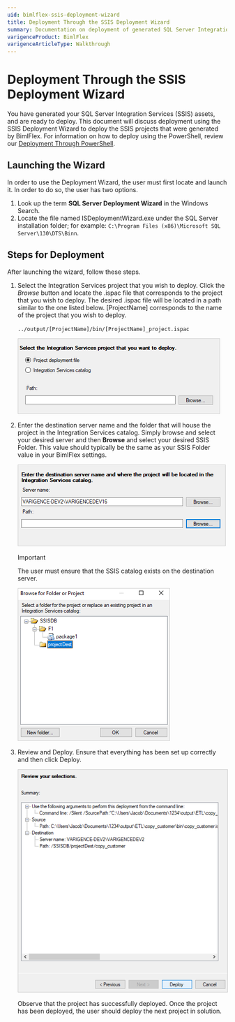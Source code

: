 ```yaml
---
uid: bimlflex-ssis-deployment-wizard
title: Deployment Through the SSIS Deployment Wizard
summary: Documentation on deployment of generated SQL Server Integration Services (SSIS) assets
varigenceProduct: BimlFlex
varigenceArticleType: Walkthrough
---
```


# Deployment Through the SSIS Deployment Wizard

<!-- TODO: Now walk-through yet for an SSIS Implementation.  
For a walk-through of creating a BimlFlex solution that targets SSIS, review the [Synapse Implementations](xref:bimlflex-synapse-implementation).
-->

You have generated your SQL Server Integration Services (SSIS) assets, and are ready to deploy. This document will discuss deployment using the SSIS Deployment Wizard to deploy the SSIS projects that were generated by BimlFlex. For information on how to deploy using the PowerShell, review our [Deployment Through PowerShell](xref:bimlflex-ssis-using-powershell).

## Launching the Wizard

In order to use the Deployment Wizard, the user must first locate and launch it. In order to do so, the user has two options.

1. Look up the term **SQL Server Deployment Wizard** in the Windows Search.
1. Locate the file named ISDeploymentWizard.exe under the SQL Server installation folder; for example: `C:\Program Files (x86)\Microsoft SQL Server\130\DTS\Binn`.

## Steps for Deployment

After launching the wizard, follow these steps.

1. Select the Integration Services project that you wish to deploy. Click the *Browse* button and locate the .ispac file that corresponds to the project that you wish to deploy. The desired .ispac file will be located in a path similar to the one listed below. [ProjectName] corresponds to the name of the project that you wish to deploy.

    `../output/[ProjectName]/bin/[ProjectName]_project.ispac`

    <img 
    src="images/locateprojectinwizard.png"
    style="border: 1px solid #CCC;"
    title="Apply Data Type Mappings Dialog Box" />

1. Enter the destination server name and the folder that will house the project in the Integration Services catalog. Simply browse and select your desired server and then **Browse** and select your desired SSIS Folder. This value should typically be the same as your SSIS Folder value in your BimlFlex settings.

    <img
    src="images/wizarddestination.png"
    style="border: 1px solid #CCC;"
    title="Apply Data Type Mappings Dialog Box" />

    >[!IMPORTANT]
    > The user must ensure that the SSIS catalog exists on the destination server.

    <img
    src="images/folderbrowse.png"
    style="border: 1px solid #CCC;"
    title="Apply Data Type Mappings Dialog Box" />

1. Review and Deploy. Ensure that everything has been set up correctly and then click Deploy.

    <img
    src="images/reviewanddeploy.png"
    style="border: 1px solid #CCC;"
    title="Apply Data Type Mappings Dialog Box" />

    Observe that the project has successfully deployed. Once the project has been deployed, the user should deploy the next project in solution.